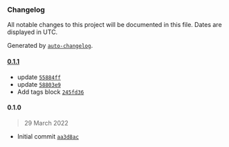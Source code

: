 ### Changelog

All notable changes to this project will be documented in this file. Dates are displayed in UTC.

Generated by [`auto-changelog`](https://github.com/CookPete/auto-changelog).

#### [0.1.1](https://github.com/eea/volto-tags-block/compare/0.1.0...0.1.1)

- update [`55884ff`](https://github.com/eea/volto-tags-block/commit/55884ff9d943642e2ebe6b44b212a50ba7bf055c)
- update [`58803e9`](https://github.com/eea/volto-tags-block/commit/58803e9a972596ff5f37c03737b508de042bb3a0)
- Add tags block [`245fd36`](https://github.com/eea/volto-tags-block/commit/245fd360763c44b01534cf5c8cdccc7668652b10)

#### 0.1.0

> 29 March 2022

- Initial commit [`aa3d8ac`](https://github.com/eea/volto-tags-block/commit/aa3d8ac41a1c602c7dcc15a0b50a82c46427d0a6)
